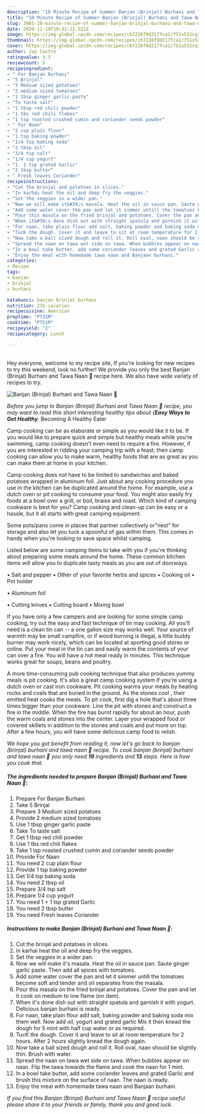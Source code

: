 ```yaml
---
description: "10 Minute Recipe of Summer Banjan (Brinjal) Burhani and Tawa Naan 🍆"
title: "10 Minute Recipe of Summer Banjan (Brinjal) Burhani and Tawa Naan 🍆"
slug: 3061-10-minute-recipe-of-summer-banjan-brinjal-burhani-and-tawa-naan
date: 2020-11-19T19:31:22.521Z
image: https://img-global.cpcdn.com/recipes/cb7226f9d217fca1/751x532cq70/banjan-brinjal-burhani-and-tawa-naan-🍆-recipe-main-photo.jpg
thumbnail: https://img-global.cpcdn.com/recipes/cb7226f9d217fca1/751x532cq70/banjan-brinjal-burhani-and-tawa-naan-🍆-recipe-main-photo.jpg
cover: https://img-global.cpcdn.com/recipes/cb7226f9d217fca1/751x532cq70/banjan-brinjal-burhani-and-tawa-naan-🍆-recipe-main-photo.jpg
author: Jay Castro
ratingvalue: 3.3
reviewcount: 5
recipeingredient:
- " For Banjan Burhani"
- "5 Brinjal"
- "3 Medium sized potatoes"
- "2 medium sized tomatoes"
- "1 tbsp ginger garlic paste"
- "To taste salt"
- "1 tbsp red chili powder"
- "1 tbs red chili flakes"
- "1 tsp roasted crushed cumin and coriander seeds powder"
- " For Naan"
- "2 cup plain flour"
- "1 tsp baking powder"
- "1/4 tsp baking soda"
- "2 tbsp oil"
- "3/4 tsp salt"
- "1/4 cup yogurt"
- "1  1 tsp grated Garlic"
- "2 tbsp butter"
- " Fresh leaves Coriander"
recipeinstructions:
- "Cut the brinjal and potatoes in slices."
- "In karhai heat the oil and deep fry the veggies."
- "Set the veggies in a wider pan."
- "Now we will make it&#39;s masala. Heat the oil in sauce pan. Saute ginger garlic paste. Then add all spices with tomatoes."
- "Add some water cover the pan and let it simmer untill the tomatoes become soft and tender and oil separates from the masala."
- "Pour this masala on the fried brinjal and potatoes. Cover the pan and let it cook on medium to low flame (on dam)."
- "When it&#39;s done dish out with straight spatula and garnish it with yogurt. Delicious banjan burhani is ready."
- "For naan, take plain flour add salt, baking powder and baking soda mix them well. Now add oil, yogurt and grated garlic Mix it then knead the dough for 5 mint with half cup water or as required."
- "TucK the dough. Cover it and leave to sit at room temperature for 2 hours. After 2 hours slightly knead the dough again."
- "Now take a ball sized dough and roll it. Roll oval, naan should be slightly thin. Brush with water."
- "Spread the naan on tawa wet side on tawa. When bubbles appear on naan. Flip the tawa towards the flame and cook the naan for 1 mint."
- "In a bowl take butter, add some coriander leaves and grated Garlic and brush this mixture on the surface of naan. The naan is ready."
- "Enjoy the meal with homemade tawa naan and Banjaan burhani."
categories:
- Recipe
tags:
- banjan
- brinjal
- burhani

katakunci: banjan brinjal burhani 
nutrition: 276 calories
recipecuisine: American
preptime: "PT31M"
cooktime: "PT51M"
recipeyield: "2"
recipecategory: Lunch

---
```

<br>
Hey everyone, welcome to my recipe site, If you're looking for new recipes to try this weekend, look no further! We provide you only the best Banjan (Brinjal) Burhani and Tawa Naan 🍆 recipe here. We also have wide variety of recipes to try.
<br>


![Banjan (Brinjal) Burhani and Tawa Naan 🍆](https://img-global.cpcdn.com/recipes/cb7226f9d217fca1/751x532cq70/banjan-brinjal-burhani-and-tawa-naan-🍆-recipe-main-photo.jpg)

<i>Before you jump to Banjan (Brinjal) Burhani and Tawa Naan 🍆 recipe, you may want to read this short interesting healthy tips about {<strong>Easy Ways to Get Healthy</strong>.</i>
Becoming A Healthy Eater

    
Camp cooking can be as elaborate or simple as you would like it to be. If you would like to prepare quick and simple but healthy meals while you're swimming, camp cooking doesn't even need to require a fire. However, if you are interested in ridding your camping trip with a feast, then camp cooking can allow you to make warm, healthy foods that are as great as you can make them at home in your kitchen.

Camp cooking does not have to be limited to sandwiches and baked potatoes wrapped in aluminum foil.  Just about any cooking procedure you use in the kitchen can be duplicated around the home. For example, use a dutch oven or pit cooking to consume your food. You might also easily fry foods at a bowl over a grill, or boil, braise and roast. Which kind of camping cookware is best for you? Camp cooking and clean-up can be easy or a hassle, but it all starts with great camping equipment.

Some pots/pans come in places that partner collectively or"nest" for storage and also let you tuck a spoonful of gas within them. This comes in handy when you're looking to save space whilst camping.

Listed below are some camping items to take with you if you're thinking about preparing some meals around the home. These common kitchen items will allow you to duplicate tasty meals as you are out of doorways.

• Salt and pepper
• Other of your favorite herbs and spices
• Cooking oil
• Pot holder

• Aluminum foil

• Cutting knives
• Cutting board
• Mixing bowl


If you have only a few campers and are looking for some simple camp cooking, try out the easy and fast technique of tin may cooking. All you'll need is a clean tin can -- a one gallon size may works well. Your source of warmth may be small campfire, or if wood burning is illegal, a little buddy burner may work nicely, which can be located at sporting good stores or online. Put your meal in the tin can and easily warm the contents of your can over a fire. You will have a hot meal ready in minutes.  This technique works great for soups, beans and poultry.

A more time-consuming pub cooking technique that also produces yummy meals is pit cooking.  It's also a great camp cooking system if you're using a dutch oven or cast iron cookware. Pit cooking warms your meals by heating rocks and coals that are buried in the ground. As the stones cool , their emitted heat cooks the meals. To pit cook, first dig a hole that's about three times bigger than your cookware. Line the pit with stones and construct a fire in the middle. When the fire has burnt rapidly for about an hour, push the warm coals and stones into the center. Layer your wrapped food or covered skillets in addition to the stones and coals and put more on top. After a few hours, you will have some delicious camp food to relish.


<i>We hope you got benefit from reading it, now let's go back to banjan (brinjal) burhani and tawa naan 🍆 recipe. To cook banjan (brinjal) burhani and tawa naan 🍆 you only need <strong>19</strong> ingredients and <strong>13</strong> steps. Here is how you cook that.
</i>

##### The ingredients needed to prepare Banjan (Brinjal) Burhani and Tawa Naan 🍆:

1. Prepare  For Banjan Burhani
1. Take 5 Brinjal
1. Prepare 3 Medium sized potatoes
1. Provide 2 medium sized tomatoes
1. Use 1 tbsp ginger garlic paste
1. Take To taste salt
1. Get 1 tbsp red chili powder
1. Use 1 tbs red chili flakes
1. Take 1 tsp roasted crushed cumin and coriander seeds powder
1. Provide  For Naan
1. You need 2 cup plain flour
1. Provide 1 tsp baking powder
1. Get 1/4 tsp baking soda
1. You need 2 tbsp oil
1. Prepare 3/4 tsp salt
1. Prepare 1/4 cup yogurt
1. You need 1 + 1 tsp grated Garlic
1. You need 2 tbsp butter
1. You need  Fresh leaves Coriander


##### Instructions to make Banjan (Brinjal) Burhani and Tawa Naan 🍆:

1. Cut the brinjal and potatoes in slices.
1. In karhai heat the oil and deep fry the veggies.
1. Set the veggies in a wider pan.
1. Now we will make it&#39;s masala. Heat the oil in sauce pan. Saute ginger garlic paste. Then add all spices with tomatoes.
1. Add some water cover the pan and let it simmer untill the tomatoes become soft and tender and oil separates from the masala.
1. Pour this masala on the fried brinjal and potatoes. Cover the pan and let it cook on medium to low flame (on dam).
1. When it&#39;s done dish out with straight spatula and garnish it with yogurt. Delicious banjan burhani is ready.
1. For naan, take plain flour add salt, baking powder and baking soda mix them well. Now add oil, yogurt and grated garlic Mix it then knead the dough for 5 mint with half cup water or as required.
1. TucK the dough. Cover it and leave to sit at room temperature for 2 hours. After 2 hours slightly knead the dough again.
1. Now take a ball sized dough and roll it. Roll oval, naan should be slightly thin. Brush with water.
1. Spread the naan on tawa wet side on tawa. When bubbles appear on naan. Flip the tawa towards the flame and cook the naan for 1 mint.
1. In a bowl take butter, add some coriander leaves and grated Garlic and brush this mixture on the surface of naan. The naan is ready.
1. Enjoy the meal with homemade tawa naan and Banjaan burhani.




<i>If you find this Banjan (Brinjal) Burhani and Tawa Naan 🍆 recipe useful please share it to your friends or family, thank you and good luck.</i>
